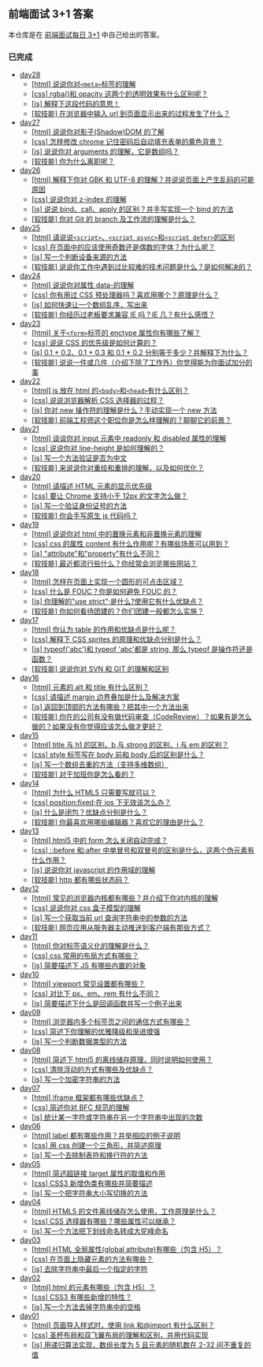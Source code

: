 ## 前端面试 3+1 答案

本仓库是在 [前端面试每日 3+1](https://github.com/haizlin/fe-interview) 中自己给出的答案。

### 已完成

- [day28](docs/day28/README.md)
  - [[html] 说说你对`<meta>`标签的理解](docs/day28/README.md)
  - [[css] rgba()和 opacity 这两个的透明效果有什么区别呢？](docs/day28/README.md)
  - [[js] 解释下这段代码的意思！](docs/day28/README.md)
  - [[软技能] 在浏览器中输入 url 到页面显示出来的过程发生了什么？](docs/day28/README.md)
- [day27](docs/day27/README.md)
  - [[html] 说说你对影子(Shadow)DOM 的了解](docs/day27/README.md)
  - [[css] 怎样修改 chrome 记住密码后自动填充表单的黄色背景？](docs/day27/README.md)
  - [[js] 说说你对 arguments 的理解，它是数组吗？](docs/day27/README.md)
  - [[软技能] 你为什么离职呢？](docs/day27/README.md)
- [day26](docs/day26/README.md)
  - [[html] 解释下你对 GBK 和 UTF-8 的理解？并说说页面上产生乱码的可能原因](docs/day26/README.md)
  - [[css] 说说你对 z-index 的理解](docs/day26/README.md)
  - [[js] 说说 bind、call、apply 的区别？并手写实现一个 bind 的方法](docs/day26/README.md)
  - [[软技能] 你对 Git 的 branch 及工作流的理解是什么？](docs/day26/README.md)
- [day25](docs/day25/README.md)
  - [[html] 请说说`<script>`、`<script async>`和`<script defer>`的区别](docs/day25/README.md)
  - [[css] 在页面中的应该使用奇数还是偶数的字体？为什么呢？](docs/day25/README.md)
  - [[js] 写一个判断设备来源的方法](docs/day25/README.md)
  - [[软技能] 说说你工作中遇到过比较难的技术问题是什么？是如何解决的？](docs/day25/README.md)
- [day24](docs/day24/README.md)
  - [[html] 说说你对属性 data-的理解](docs/day24/README.md)
  - [[css] 你有用过 CSS 预处理器吗？喜欢用哪个？原理是什么？](docs/day24/README.md)
  - [[js] 如何快速让一个数组乱序，写出来](docs/day24/README.md)
  - [[软技能] 你经历过老板要求兼容 IE 吗？IE 几？有什么感悟？](docs/day24/README.md)
- [day23](docs/day23/README.md)
  - [[html] 关于`<form>`标签的 enctype 属性你有哪些了解？](docs/day23/README.md)
  - [[css] 说说 CSS 的优先级是如何计算的？](docs/day23/README.md)
  - [[js] 0.1 + 0.2、0.1 + 0.3 和 0.1 \* 0.2 分别等于多少？并解释下为什么？](docs/day23/README.md)
  - [[软技能] 说说一件或几件（介绍下除了工作外）你觉得能为你面试加分的事](docs/day23/README.md)
- [day22](docs/day22/README.md)
  - [[html] js 放在 html 的`<body>`和`<head>`有什么区别？](docs/day22/README.md)
  - [[css] 说说浏览器解析 CSS 选择器的过程？](docs/day22/README.md)
  - [[js] 你对 new 操作符的理解是什么？手动实现一个 new 方法](docs/day22/README.md)
  - [[软技能] 前端工程师这个职位你是怎么样理解的？聊聊它的前景？](docs/day22/README.md)
- [day21](docs/day21/README.md)
  - [[html] 谈谈你对 input 元素中 readonly 和 disabled 属性的理解](docs/day21/README.md)
  - [[css] 说说你对 line-height 是如何理解的？](docs/day21/README.md)
  - [[js] 写一个方法验证是否为中文](docs/day21/README.md)
  - [[软技能] 来说说你对重绘和重排的理解，以及如何优化？](docs/day21/README.md)
- [day20](docs/day20/README.md)
  - [[html] 请描述 HTML 元素的显示优先级](docs/day20/README.md)
  - [[css] 要让 Chrome 支持小于 12px 的文字怎么做？](docs/day20/README.md)
  - [[js] 写一个验证身份证号的方法](docs/day20/README.md)
  - [[软技能] 你会手写原生 js 代码吗？](docs/day20/README.md)
- [day19](docs/day19/README.md)
  - [[html] 说说你对 html 中的置换元素和非置换元素的理解](docs/day19/README.md)
  - [[css] css 的属性 content 有什么作用呢？有哪些场景可以用到？](docs/day19/README.md)
  - [[js] "attribute"和"property"有什么不同？](docs/day19/README.md)
  - [[软技能] 最近都流行些什么？你经常会浏览哪些网站？](docs/day19/README.md)
- [day18](docs/day18/README.md)
  - [[html] 怎样在页面上实现一个圆形的可点击区域？](docs/day18/README.md)
  - [[css] 什么是 FOUC？你是如何避免 FOUC 的？](docs/day18/README.md)
  - [[js] 你理解的"use strict";是什么?使用它有什么优缺点？](docs/day18/README.md)
  - [[软技能] 你如何看待团建的？你们团建一般都怎么实施？](docs/day18/README.md)
- [day17](docs/day17/README.md)
  - [[html] 你认为 table 的作用和优缺点是什么呢？](docs/day17/README.md)
  - [[css] 解释下 CSS sprites 的原理和优缺点分别是什么？](docs/day17/README.md)
  - [[js] typeof('abc')和 typeof 'abc'都是 string, 那么 typeof 是操作符还是函数？](docs/day17/README.md)
  - [[软技能] 说说你对 SVN 和 GIT 的理解和区别](docs/day17/README.md)
- [day16](docs/day16/README.md)
  - [[html] 元素的 alt 和 title 有什么区别？](docs/day16/README.md)
  - [[css] 请描述 margin 边界叠加是什么及解决方案](docs/day16/README.md)
  - [[js] 返回到顶部的方法有哪些？把其中一个方法出来](docs/day16/README.md)
  - [[软技能] 你在的公司有没有做代码审查（CodeReview）？如果有是怎么做的？如果没有你觉得应该怎么做才更好？](docs/day16/README.md)
- [day15](docs/day15/README.md)
  - [[html] title 与 h1 的区别、b 与 strong 的区别、i 与 em 的区别？](docs/day15/README.md)
  - [[css] style 标签写在 body 前和 body 后的区别是什么？](docs/day15/README.md)
  - [[js] 写一个数组去重的方法（支持多维数组）](docs/day15/README.md)
  - [[软技能] 对于加班你是怎么看的？](docs/day15/README.md)
- [day14](docs/day14/README.md)
  - [[html] 为什么 HTML5 只需要写<!DOCTYPE HTML>就可以？](docs/day14/README.md)
  - [[css] position:fixed;在 ios 下无效该怎么办？](docs/day14/README.md)
  - [[js] 什么是闭包？优缺点分别是什么？](docs/day14/README.md)
  - [[软技能] 你最喜欢用哪些编辑器？喜欢它的理由是什么？](docs/day14/README.md)
- [day13](docs/day13/README.md)
  - [[html] html5 中的 form 怎么关闭自动完成？](docs/day13/README.md)
  - [[css] ::before 和:after 中单冒号和双冒号的区别是什么，这两个伪元素有什么作用？](docs/day13/README.md)
  - [[js] 说说你对 javascript 的作用域的理解](docs/day13/README.md)
  - [[软技能] http 都有哪些状态码？](docs/day13/README.md)
- [day12](docs/day12/README.md)
  - [[html] 常见的浏览器内核都有哪些？并介绍下你对内核的理解](docs/day12/README.md)
  - [[css] 说说你对 css 盒子模型的理解](docs/day12/README.md)
  - [[js] 写一个获取当前 url 查询字符串中的参数的方法](docs/day12/README.md)
  - [[软技能] 网页应用从服务器主动推送到客户端有那些方式？](docs/day12/README.md)
- [day11](docs/day11/README.md)
  - [[html] 你对标签语义化的理解是什么？](docs/day11/README.md)
  - [[css] css 常用的布局方式有哪些？](docs/day11/README.md)
  - [[js] 简要描述下 JS 有哪些内置的对象](docs/day11/README.md)
- [day10](docs/day10/README.md)
  - [[html] viewport 常见设置都有哪些？](docs/day10/README.md)
  - [[css] 对比下 px、em、rem 有什么不同？](docs/day10/README.md)
  - [[js] 简要描述下什么是回调函数并写一个例子出来](docs/day10/README.md)
- [day09](docs/day09/README.md)
  - [[html] 浏览器内多个标签页之间的通信方式有哪些？](docs/day09/README.md)
  - [[css] 简述下你理解的优雅降级和渐进增强](docs/day09/README.md)
  - [[js] 写一个判断数据类型的方法](docs/day09/README.md)
- [day08](docs/day08/README.md)
  - [[html] 简述下 html5 的离线储存原理，同时说明如何使用？](docs/day08/README.md)
  - [[css] 清除浮动的方式有哪些及优缺点？](docs/day08/README.md)
  - [[js] 写一个加密字符串的方法](docs/day08/README.md)
- [day07](docs/day07/README.md)
  - [[html] iframe 框架都有哪些优缺点？](docs/day07/README.md)
  - [[css] 简述你对 BFC 规范的理解](docs/day07/README.md)
  - [[js] 统计某一字符或字符串在另一个字符串中出现的次数](docs/day07/README.md)
- [day06](docs/day06/README.md)
  - [[html] label 都有哪些作用？并举相应的例子说明](docs/day06/README.md)
  - [[css] 用 css 创建一个三角形，并简述原理](docs/day06/README.md)
  - [[js] 写一个去除制表符和换行符的方法](docs/day06/README.md)
- [day05](docs/day05/README.md)
  - [[html] 简述超链接 target 属性的取值和作用](docs/day05/README.md)
  - [[css] CSS3 新增伪类有哪些并简要描述](docs/day05/README.md)
  - [[js] 写一个把字符串大小写切换的方法](docs/day05/README.md)
- [day04](docs/day04/README.md)
  - [[html] HTML5 的文件离线储存怎么使用，工作原理是什么？](docs/day04/README.md)
  - [[css] CSS 选择器有哪些？哪些属性可以继承？](docs/day04/README.md)
  - [[js] 写一个方法把下划线命名转成大驼峰命名](docs/day04/README.md)
- [day03](docs/day03/README.md)
  - [[html] HTML 全局属性(global attribute)有哪些（包含 H5）？](docs/day03/README.md)
  - [[css] 在页面上隐藏元素的方法有哪些？](docs/day03/README.md)
  - [[js] 去除字符串中最后一个指定的字符](docs/day03/README.md)
- [day02](docs/day02/README.md)
  - [[html] html 的元素有哪些（包含 H5）？](docs/day02/README.md)
  - [[css] CSS3 有哪些新增的特性？](docs/day02/README.md)
  - [[js] 写一个方法去掉字符串中的空格](docs/day02/README.md)
- [day01](docs/day01/README.md)
  - [[html] 页面导入样式时，使用 link 和@import 有什么区别？](docs/day01/README.md)
  - [[css] 圣杯布局和双飞翼布局的理解和区别，并用代码实现](docs/day01/README.md)
  - [[js] 用递归算法实现，数组长度为 5 且元素的随机数在 2-32 间不重复的值](docs/day01/README.md)
